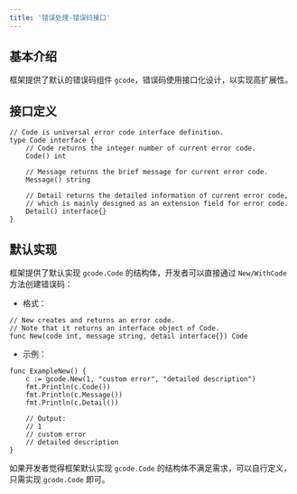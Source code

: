 ```yaml
---
title: '错误处理-错误码接口'
---
```


## 基本介绍

框架提供了默认的错误码组件 `gcode`，错误码使用接口化设计，以实现高扩展性。

## 接口定义

```
// Code is universal error code interface definition.
type Code interface {
	// Code returns the integer number of current error code.
	Code() int

	// Message returns the brief message for current error code.
	Message() string

	// Detail returns the detailed information of current error code,
	// which is mainly designed as an extension field for error code.
	Detail() interface{}
}
```

## 默认实现

框架提供了默认实现 `gcode.Code` 的结构体，开发者可以直接通过 `New/WithCode` 方法创建错误码：

- 格式：









```
// New creates and returns an error code.
// Note that it returns an interface object of Code.
func New(code int, message string, detail interface{}) Code
```

- 示例：









```
func ExampleNew() {
  	c := gcode.New(1, "custom error", "detailed description")
  	fmt.Println(c.Code())
  	fmt.Println(c.Message())
  	fmt.Println(c.Detail())

  	// Output:
  	// 1
  	// custom error
  	// detailed description
}
```


如果开发者觉得框架默认实现 `gcode.Code` 的结构体不满足需求，可以自行定义，只需实现 `gcode.Code` 即可。